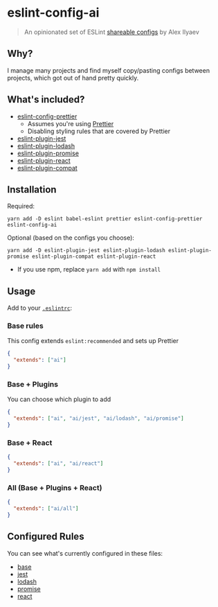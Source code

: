 # eslint-config-ai

> An opinionated set of ESLint [shareable configs](http://eslint.org/docs/developer-guide/shareable-configs.html)
> by Alex Ilyaev

## Why?

I manage many projects and find myself copy/pasting configs between projects, which got out of hand
pretty quickly.

## What's included?

- [eslint-config-prettier](https://github.com/prettier/eslint-config-prettier)
  - Assumes you're using [Prettier](https://github.com/prettier/prettier)
  - Disabling styling rules that are covered by Prettier
- [eslint-plugin-jest](https://github.com/jest-community/eslint-plugin-jest)
- [eslint-plugin-lodash](https://github.com/wix/eslint-plugin-lodash)
- [eslint-plugin-promise](https://github.com/xjamundx/eslint-plugin-promise)
- [eslint-plugin-react](https://github.com/yannickcr/eslint-plugin-react)
- [eslint-plugin-compat](https://github.com/amilajack/eslint-plugin-compat)

## Installation

Required:

```
yarn add -D eslint babel-eslint prettier eslint-config-prettier eslint-config-ai
```

Optional (based on the configs you choose):

```
yarn add -D eslint-plugin-jest eslint-plugin-lodash eslint-plugin-promise eslint-plugin-compat eslint-plugin-react
```

- If you use npm, replace `yarn add` with `npm install`

## Usage

Add to your [`.eslintrc`](http://eslint.org/docs/user-guide/configuring):

### Base rules

This config extends `eslint:recommended` and sets up Prettier

```json
{
  "extends": ["ai"]
}
```

### Base + Plugins

You can choose which plugin to add

```json
{
  "extends": ["ai", "ai/jest", "ai/lodash", "ai/promise"]
}
```

### Base + React

```json
{
  "extends": ["ai", "ai/react"]
}
```

### All (Base + Plugins + React)

```json
{
  "extends": ["ai/all"]
}
```

## Configured Rules

You can see what's currently configured in these files:

- [base](./base.js)
- [jest](./jest.js)
- [lodash](./lodash.js)
- [promise](./promise.js)
- [react](./react.js)
